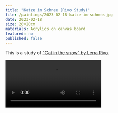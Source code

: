 ```yaml
---
title: "Katze im Schnee (Rivo Study)"
file: /paintings/2023-02-18-katze-im-schnee.jpg
date: 2023-02-18
size: 20×20cm
materials: Acrylics on canvas board
featured: no
published: false
---
```


This is a study of ["Cat in the snow" by Lena Rivo](https://www.instagram.com/p/CnrcXPTMTzk/).

![Work-in-progress animation](/paintings/2023-02-18-katze-im-schnee.mp4)